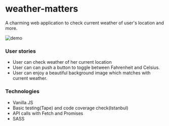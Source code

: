# weather-matters

A charming web application to check current weather of user's location and more.

![demo](/home/heather/Desktop/project/weather-matters/demo.png)


### User stories

+ User can check weather of her current location
+ User can can push a button to toggle between Fahrenheit and Celsius.
+ User can enjoy a beautiful background image which matches with current weather.

### Technologies

+ Vanilla JS
+ Basic testing(Tape) and code coverage check(Istanbul)
+ API calls with Fetch and Promises
+ SASS
